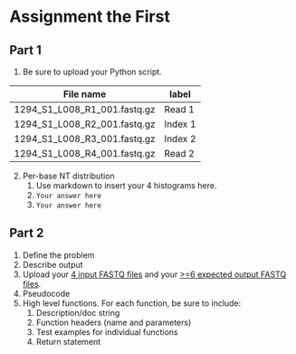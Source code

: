 # Assignment the First

## Part 1
1. Be sure to upload your Python script.

| File name | label |
|---|---|
| 1294_S1_L008_R1_001.fastq.gz | Read 1 |
| 1294_S1_L008_R2_001.fastq.gz | Index 1 |
| 1294_S1_L008_R3_001.fastq.gz | Index 2 |
| 1294_S1_L008_R4_001.fastq.gz | Read 2 |

2. Per-base NT distribution
    1. Use markdown to insert your 4 histograms here.
    2. ```Your answer here```
    3. ```Your answer here```
    
## Part 2
1. Define the problem
2. Describe output
3. Upload your [4 input FASTQ files](../TEST-input_FASTQ) and your [>=6 expected output FASTQ files](../TEST-output_FASTQ).
4. Pseudocode
5. High level functions. For each function, be sure to include:
    1. Description/doc string
    2. Function headers (name and parameters)
    3. Test examples for individual functions
    4. Return statement
